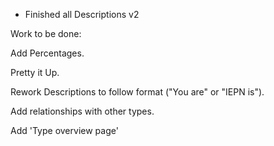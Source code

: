 - Finished all Descriptions v2

Work to be done:

Add Percentages.

Pretty it Up. 

Rework Descriptions to follow format ("You are" or "IEPN is").

Add relationships with other types.

Add 'Type overview page'
